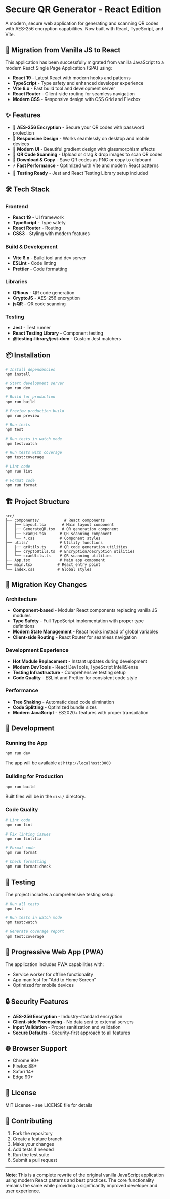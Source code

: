 # Secure QR Generator - React Edition

A modern, secure web application for generating and scanning QR codes with AES-256 encryption capabilities. Now built with React, TypeScript, and Vite.

## 🚀 Migration from Vanilla JS to React

This application has been successfully migrated from vanilla JavaScript to a modern React Single Page Application (SPA) using:

- **React 19** - Latest React with modern hooks and patterns
- **TypeScript** - Type safety and enhanced developer experience
- **Vite 6.x** - Fast build tool and development server
- **React Router** - Client-side routing for seamless navigation
- **Modern CSS** - Responsive design with CSS Grid and Flexbox

## ✨ Features

- 🔐 **AES-256 Encryption** - Secure your QR codes with password protection
- 📱 **Responsive Design** - Works seamlessly on desktop and mobile devices
- 🎨 **Modern UI** - Beautiful gradient design with glassmorphism effects
- 📸 **QR Code Scanning** - Upload or drag & drop images to scan QR codes
- 💾 **Download & Copy** - Save QR codes as PNG or copy to clipboard
- ⚡ **Fast Performance** - Optimized with Vite and modern React patterns
- 🧪 **Testing Ready** - Jest and React Testing Library setup included

## 🛠️ Tech Stack

### Frontend

- **React 19** - UI framework
- **TypeScript** - Type safety
- **React Router** - Routing
- **CSS3** - Styling with modern features

### Build & Development

- **Vite 6.x** - Build tool and dev server
- **ESLint** - Code linting
- **Prettier** - Code formatting

### Libraries

- **QRious** - QR code generation
- **CryptoJS** - AES-256 encryption
- **jsQR** - QR code scanning

### Testing

- **Jest** - Test runner
- **React Testing Library** - Component testing
- **@testing-library/jest-dom** - Custom Jest matchers

## 📦 Installation

```bash
# Install dependencies
npm install

# Start development server
npm run dev

# Build for production
npm run build

# Preview production build
npm run preview

# Run tests
npm test

# Run tests in watch mode
npm test:watch

# Run tests with coverage
npm test:coverage

# Lint code
npm run lint

# Format code
npm run format
```

## 🏗️ Project Structure

```
src/
├── components/           # React components
│   ├── Layout.tsx       # Main layout component
│   ├── GenerateQR.tsx   # QR generation component
│   ├── ScanQR.tsx      # QR scanning component
│   └── *.css           # Component styles
├── utils/              # Utility functions
│   ├── qrUtils.ts      # QR code generation utilities
│   ├── cryptoUtils.ts  # Encryption/decryption utilities
│   └── scanUtils.ts    # QR scanning utilities
├── App.tsx             # Main app component
├── main.tsx           # React entry point
└── index.css          # Global styles
```

## 🔄 Migration Key Changes

### Architecture

- **Component-based** - Modular React components replacing vanilla JS modules
- **Type Safety** - Full TypeScript implementation with proper type definitions
- **Modern State Management** - React hooks instead of global variables
- **Client-side Routing** - React Router for seamless navigation

### Development Experience

- **Hot Module Replacement** - Instant updates during development
- **Modern DevTools** - React DevTools, TypeScript IntelliSense
- **Testing Infrastructure** - Comprehensive testing setup
- **Code Quality** - ESLint and Prettier for consistent code style

### Performance

- **Tree Shaking** - Automatic dead code elimination
- **Code Splitting** - Optimized bundle sizes
- **Modern JavaScript** - ES2020+ features with proper transpilation

## 🔧 Development

### Running the App

```bash
npm run dev
```

The app will be available at `http://localhost:3000`

### Building for Production

```bash
npm run build
```

Built files will be in the `dist/` directory.

### Code Quality

```bash
# Lint code
npm run lint

# Fix linting issues
npm run lint:fix

# Format code
npm run format

# Check formatting
npm run format:check
```

## 🧪 Testing

The project includes a comprehensive testing setup:

```bash
# Run all tests
npm test

# Run tests in watch mode
npm test:watch

# Generate coverage report
npm test:coverage
```

## 📱 Progressive Web App (PWA)

The application includes PWA capabilities with:

- Service worker for offline functionality
- App manifest for "Add to Home Screen"
- Optimized for mobile devices

## 🔒 Security Features

- **AES-256 Encryption** - Industry-standard encryption
- **Client-side Processing** - No data sent to external servers
- **Input Validation** - Proper sanitization and validation
- **Secure Defaults** - Security-first approach to all features

## 🌐 Browser Support

- Chrome 90+
- Firefox 88+
- Safari 14+
- Edge 90+

## 📄 License

MIT License - see LICENSE file for details

## 🤝 Contributing

1. Fork the repository
2. Create a feature branch
3. Make your changes
4. Add tests if needed
5. Run the test suite
6. Submit a pull request

---

**Note**: This is a complete rewrite of the original vanilla JavaScript application using modern React patterns and best practices. The core functionality remains the same while providing a significantly improved developer and user experience.
